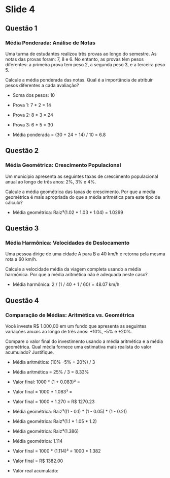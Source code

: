 # Slide 4

## Questão 1

### Média Ponderada: Análise de Notas

Uma turma de estudantes realizou três provas ao longo do semestre. As notas das provas foram: 7, 8 e 6.
No entanto, as provas têm pesos diferentes: a primeira prova tem peso 2, a segunda peso 3, e a terceira
peso 5.

Calcule a média ponderada das notas. Qual é a importância de atribuir pesos diferentes a cada avaliação?

- Soma dos pesos: 10

- Prova 1: 7 \* 2 = 14
- Prova 2: 8 \* 3 = 24
- Prova 3: 6 \* 5 = 30

- Média ponderada = (30 + 24 + 14) / 10 = 6.8

## Questão 2

### Média Geométrica: Crescimento Populacional

Um município apresenta as seguintes taxas de crescimento populacional anual ao longo de três anos: 2%,
3% e 4%.

Calcule a média geométrica das taxas de crescimento. Por que a média geométrica é mais apropriada do
que a média aritmética para este tipo de cálculo?

- Média geométrica: Raiz³(1.02 \* 1.03 \* 1.04) = 1.0299

## Questão 3

### Média Harmônica: Velocidades de Deslocamento

Uma pessoa dirige de uma cidade A para B a 40 km/h e retorna pela mesma rota a 60 km/h.

Calcule a velocidade média da viagem completa usando a média harmônica. Por que a média aritmética não é adequada
neste caso?

- Média harmônica: 2 / (1 / 40 + 1 / 60) = 48.07 km/h

## Questão 4

### Comparação de Médias: Aritmética vs. Geométrica

Você investe R$ 1.000,00 em um fundo que apresenta as seguintes variações anuais ao longo de três anos: +10%, -5% e
+20%.

Compare o valor final do investimento usando a média aritmética e a média geométrica. Qual média fornece uma
estimativa mais realista do valor acumulado? Justifique.

- Média aritmética: (10% -5% + 20%) / 3
- Média aritmética = 25% / 3 = 8.33%
- Valor final: 1000 \* (1 + 0.083)³ =
- Valor final = 1000 \* 1.083³ =
- Valor final = 1000 \* 1.270 = R$ 1270.23

- Média geométrica: Raiz³((1 - 0.1) \* (1 - 0.05) \* (1 - 0.2))

- Média geométrica: Raiz³(1.1 \* 1.05 \* 1.2)
- Média geométrica: Raiz³(1.386)
- Média geométrica: 1.114

- Valor final = 1000 \* (1.114)³ = 1000 \* 1.382
- Valor final = R$ 1382.00

- Valor real acumulado:
